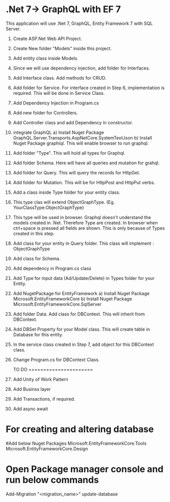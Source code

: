 # .Net 7-> GraphQL with EF 7

This application will use .Net 7, GraphQL, Entity Framework 7 with SQL Server.

1. Create ASP.Net Web API Project.
2. Create New folder "Models" inside this project.
3. Add entity class inside Models.
4. Since we will use dependency injection, add folder for Interfaces.
6. Add Interface class. Add methods for CRUD.
7. Add folder for Service. For interface created in Step 6, implementation is required. This will be done in Service Class.
8. Add Dependency Injection in Program.cs
9. Add new folder for Controllers.
10. Add Controller class and add Dependency in constructor.
11. integrate GraphQL
	a) Install Nuget Package GraphQL.Server.Transports.AspNetCore.SystemTextJson
	b) Install Nuget Package graphiql. This will enable browser to run graphql.

12. Add folder "Type". This will hold all types for Graphql.
13. Add folder Schema. Here will have all queries and mutation for grahql.
14. Add folder for Query. This will query the records for HttpGet.
15. Add folder for Mutation. This will be for HttpPost and HttpPut verbs.
16. Add a class inside Type folder for your entity class.
17. This type clas will extend ObjectGraphType. (Eg. YourClassType:ObjectGraphType<yourModelClass>)
18. This type will be used in browser. Graphql doesn't understand the models created in .Net. 
	Therefore Type are created. 
	In browser when ctrl+space is pressed all fields are shown. 
	This is only because of Types created in this step.
19. Add class for your entity in Query folder. This class will implement : ObjectGraphType
20. Add class for Schema.
21. Add dependency in Program.cs class
22. Add Type for input data (Ad/Update/Delete) in Types folder for your Entity.
23. Add NugetPackage for EntityFramework
	a) Install Nuget Package Microsoft.EntityFrameworkCore
	b) Install Nuget Package Microsoft.EntityFrameworkCore.SqlServer

24. Add folder Data. Add class for DBContext. This will inherit from DBContext.
25. Add DBSet Property for your Model class. This will create table in Database for this entity.
26. In the service class created in Step 7, add object for this DBContext class.
27. Change Program.cs for DBContext Class.
	
	
	TO DO
======================
	
	
28. Add Unity of Work Pattern
29. Add Businss layer
30. Add Transactions, if required.
31. Add async await	

# For creating and altering database
#Add below Nuget Packages
Microsoft.EntityFrameworkCore.Tools
Microsoft.EntityFrameworkCore.Design

# Open Package manager console and run below commands
Add-Migration "<migration_name>"
update-database
